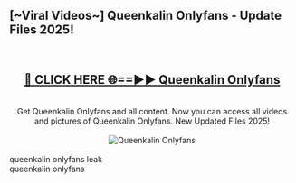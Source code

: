 <h2>[~Viral Videos~] Queenkalin Onlyfans - Update Files 2025!</h2>
<br>
<div align="center">
<h2><a href="https://betterlinks.top/A2PfLJ" rel="nofollow">🔴 CLICK HERE 🌐==►► Queenkalin Onlyfans</a></h2>
<br>
Get Queenkalin Onlyfans and all content. Now you can access all videos and pictures of Queenkalin Onlyfans. New Updated Files 2025!
<br>
<br>
<a href="https://betterlinks.top/A2PfLJ" rel="nofollow" data-target="animated-image.originalLink"><img src="https://i.ibb.co.com/WyWwxjT/player-gif2.gif" alt="Queenkalin Onlyfans" style="max-width: 100%; display: inline-block;" data-target="animated-image.originalImage"></a>
</div>
<br>
queenkalin onlyfans leak<br>
queenkalin onlyfans